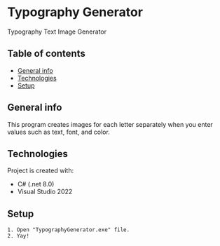 # Typography Generator

Typography Text Image Generator

## Table of contents

- [General info](#general-info)
- [Technologies](#technologies)
- [Setup](#setup)

## General info

This program creates images for each letter separately when you enter values ​​such as text, font, and color.

## Technologies

Project is created with:

- C# (.net 8.0)
- Visual Studio 2022

## Setup

```
1. Open "TypographyGenerator.exe" file.
2. Yay!
```
